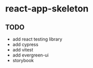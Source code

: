 # react-app-skeleton

## TODO
* add react testing library
* add cypress
* add vitest
* add evergreen-ui
* storybook
